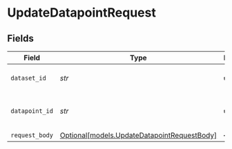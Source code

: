 # UpdateDatapointRequest


## Fields

| Field                                                                                  | Type                                                                                   | Required                                                                               | Description                                                                            |
| -------------------------------------------------------------------------------------- | -------------------------------------------------------------------------------------- | -------------------------------------------------------------------------------------- | -------------------------------------------------------------------------------------- |
| `dataset_id`                                                                           | *str*                                                                                  | :heavy_check_mark:                                                                     | The unique identifier of the dataset                                                   |
| `datapoint_id`                                                                         | *str*                                                                                  | :heavy_check_mark:                                                                     | The unique identifier of the datapoint                                                 |
| `request_body`                                                                         | [Optional[models.UpdateDatapointRequestBody]](../models/updatedatapointrequestbody.md) | :heavy_minus_sign:                                                                     | N/A                                                                                    |